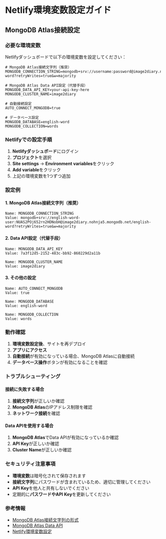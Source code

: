 # Netlify環境変数設定ガイド

## MongoDB Atlas接続設定

### 必要な環境変数

Netlifyダッシュボードで以下の環境変数を設定してください：

```env
# MongoDB Atlas接続文字列（推奨）
MONGODB_CONNECTION_STRING=mongodb+srv://username:password@image2diary.nohnja5.mongodb.net/english-word?retryWrites=true&w=majority

# MongoDB Atlas Data API設定（代替手段）
MONGODB_DATA_API_KEY=your-api-key-here
MONGODB_CLUSTER_NAME=image2diary

# 自動接続設定
AUTO_CONNECT_MONGODB=true

# データベース設定
MONGODB_DATABASE=english-word
MONGODB_COLLECTION=words
```

### Netlifyでの設定手順

1. **Netlifyダッシュボード**にログイン
2. **プロジェクト**を選択
3. **Site settings** → **Environment variables**をクリック
4. **Add variable**をクリック
5. 上記の環境変数を1つずつ追加

### 設定例

#### 1. MongoDB Atlas接続文字列（推奨）
```
Name: MONGODB_CONNECTION_STRING
Value: mongodb+srv://english-word-user:NUAS2POj652rn2HDNobH@image2diary.nohnja5.mongodb.net/english-word?retryWrites=true&w=majority
```

#### 2. Data API設定（代替手段）
```
Name: MONGODB_DATA_API_KEY
Value: 7a3f12d5-2152-483c-bb92-860229d2a11b

Name: MONGODB_CLUSTER_NAME
Value: image2diary
```

#### 3. その他の設定
```
Name: AUTO_CONNECT_MONGODB
Value: true

Name: MONGODB_DATABASE
Value: english-word

Name: MONGODB_COLLECTION
Value: words
```

### 動作確認

1. **環境変数設定後**、サイトを再デプロイ
2. **アプリにアクセス**
3. **自動接続**が有効になっている場合、MongoDB Atlasに自動接続
4. **データベース操作**ボタンが有効になることを確認

### トラブルシューティング

#### 接続に失敗する場合
1. **接続文字列**が正しいか確認
2. **MongoDB Atlas**のIPアドレス制限を確認
3. **ネットワーク接続**を確認

#### Data APIを使用する場合
1. **MongoDB Atlas**でData APIが有効になっているか確認
2. **API Key**が正しいか確認
3. **Cluster Name**が正しいか確認

### セキュリティ注意事項

- **環境変数**は暗号化されて保存されます
- **接続文字列**にパスワードが含まれているため、適切に管理してください
- **API Key**を他人と共有しないでください
- 定期的に**パスワードやAPI Key**を更新してください

### 参考情報

- [MongoDB Atlas接続文字列の形式](https://docs.atlas.mongodb.com/driver-connection/)
- [MongoDB Atlas Data API](https://docs.atlas.mongodb.com/api/data-api/)
- [Netlify環境変数設定](https://docs.netlify.com/environment-variables/overview/)
